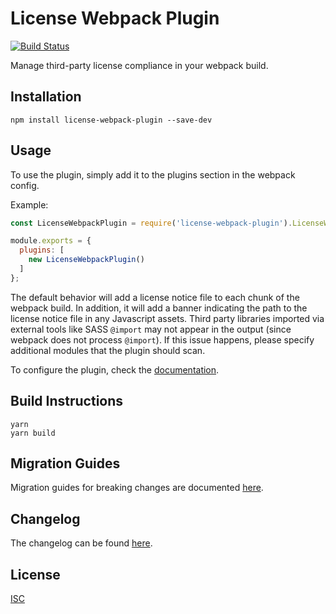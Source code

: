 # License Webpack Plugin

[![Build Status](https://api.travis-ci.org/xz64/license-webpack-plugin.svg?branch=master)](https://travis-ci.org/xz64/license-webpack-plugin)

Manage third-party license compliance in your webpack build.

## Installation
`npm install license-webpack-plugin --save-dev`

## Usage

To use the plugin, simply add it to the plugins section in the webpack config.

Example:
```javascript
const LicenseWebpackPlugin = require('license-webpack-plugin').LicenseWebpackPlugin;

module.exports = {
  plugins: [
    new LicenseWebpackPlugin()
  ]
};
```

The default behavior will add a license notice file to each chunk of the webpack build. In addition, it will add a banner indicating the path to the license notice file in any Javascript assets. Third party libraries imported via external tools like SASS `@import` may not appear in the output (since webpack does not process `@import`). If this issue happens, please specify additional modules that the plugin should scan.

To configure the plugin, check the [documentation](DOCUMENTATION.md).

## Build Instructions

```
yarn
yarn build
```

## Migration Guides

Migration guides for breaking changes are documented [here](MIGRATION.md).

## Changelog

The changelog can be found [here](CHANGELOG.md).

## License
[ISC](https://opensource.org/licenses/ISC)
